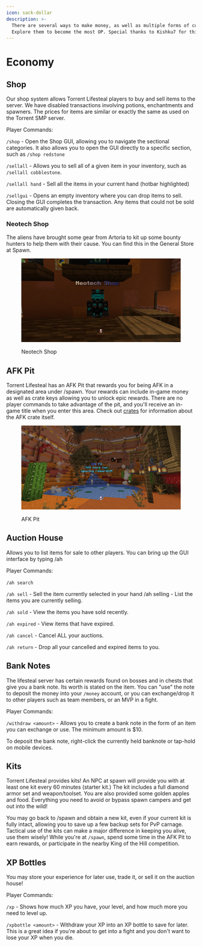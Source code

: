 ```yaml
---
icon: sack-dollar
description: >-
  There are several ways to make money, as well as multiple forms of currency.
  Explore them to become the most OP. Special thanks to Kishku7 for this page!
---
```


# Economy

## Shop

Our shop system allows Torrent Lifesteal players to buy and sell items to the server. We have disabled transactions involving potions, enchantments and spawners. The prices for items are similar or exactly the same as used on the Torrent SMP server.

Player Commands:&#x20;

`/shop` - Open the Shop GUI, allowing you to navigate the sectional categories. It also allows you to open the GUI directly to a specific section, such as `/shop redstone`

`/sellall` - Allows you to sell all of a given item in your inventory, such as `/sellall cobblestone`.&#x20;

`/sellall hand` - Sell all the items in your current hand (hotbar highlighted)

`/sellgui` - Opens an empty inventory where you can drop items to sell. Closing the GUI completes the transaction. Any items that could not be sold are automatically given back.

### Neotech Shop

The aliens have brought some gear from Artoria to kit up some bounty hunters to help them with their cause. You can find this in the General Store at Spawn.

<figure><img src="../.gitbook/assets/2024-11-06_16.05.38.png" alt=""><figcaption><p>Neotech Shop</p></figcaption></figure>

## AFK Pit

Torrent Lifesteal has an AFK Pit that rewards you for being AFK in a designated area under /spawn. Your rewards can include in-game money as well as crate keys allowing you to unlock epic rewards. There are no player commands to take advantage of the pit, and you'll receive an in-game title when you enter this area. Check out [crates](crates.md) for information about the AFK crate itself.

<figure><img src="../.gitbook/assets/2024-11-01_20.59.18.png" alt=""><figcaption><p>AFK Pit</p></figcaption></figure>

## Auction House

Allows you to list items for sale to other players. You can bring up the GUI interface by typing /ah

Player Commands:&#x20;

`/ah search`&#x20;

`/ah sell` - Sell the item currently selected in your hand /ah selling - List the items you are currently selling.&#x20;

`/ah sold` - View the items you have sold recently.

`/ah expired` - View items that have expired.&#x20;

`/ah cancel` - Cancel ALL your auctions.&#x20;

`/ah return` - Drop all your cancelled and expired items to you.

## Bank Notes

The lifesteal server has certain rewards found on bosses and in chests that give you a bank note. Its worth is stated on the item. You can "use" the note to deposit the money into your `/money` account, or you can exchange/drop it to other players such as team members, or an MVP in a fight.

Player Commands:&#x20;

`/withdraw <amount>` - Allows you to create a bank note in the form of an item you can exchange or use. The minimum amount is $10.&#x20;

To deposit the bank note, right-click the currently held banknote or tap-hold on mobile devices.

## Kits

Torrent Lifesteal provides kits! An NPC at spawn will provide you with at least one kit every 60 minutes (starter kit.) The kit includes a full diamond armor set and weapon/toolset. You are also provided some golden apples and food. Everything you need to avoid or bypass spawn campers and get out into the wild!

You may go back to /spawn and obtain a new kit, even if your current kit is fully intact, allowing you to save up a few backup sets for PvP carnage. Tactical use of the kits can make a major difference in keeping you alive, use them wisely! While you're at `/spawn`, spend some time in the AFK Pit to earn rewards, or participate in the nearby King of the Hill competition.

## XP Bottles

You may store your experience for later use, trade it, or sell it on the auction house!

Player Commands:

`/xp` - Shows how much XP you have, your level, and how much more you need to level up.

`/xpbottle <amount>` - Withdraw your XP into an XP bottle to save for later. This is a great idea if you're about to get into a fight and you don't want to lose your XP when you die.
